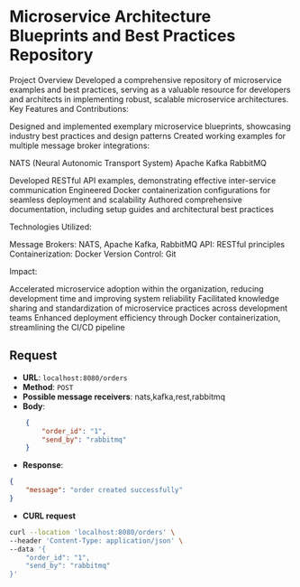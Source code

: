 # Microservice Architecture Blueprints and Best Practices Repository

Project Overview
Developed a comprehensive repository of microservice examples and best practices, serving as a valuable resource for developers and architects in implementing robust, scalable microservice architectures.
Key Features and Contributions:

Designed and implemented exemplary microservice blueprints, showcasing industry best practices and design patterns
Created working examples for multiple message broker integrations:

NATS (Neural Autonomic Transport System)
Apache Kafka
RabbitMQ


Developed RESTful API examples, demonstrating effective inter-service communication
Engineered Docker containerization configurations for seamless deployment and scalability
Authored comprehensive documentation, including setup guides and architectural best practices

Technologies Utilized:

Message Brokers: NATS, Apache Kafka, RabbitMQ
API: RESTful principles
Containerization: Docker
Version Control: Git

Impact:

Accelerated microservice adoption within the organization, reducing development time and improving system reliability
Facilitated knowledge sharing and standardization of microservice practices across development teams
Enhanced deployment efficiency through Docker containerization, streamlining the CI/CD pipeline


## Request

- **URL**: `localhost:8080/orders`
- **Method**: `POST`
- **Possible message receivers**: nats,kafka,rest,rabbitmq
- **Body**:

```json
    {
        "order_id": "1",
        "send_by": "rabbitmq"
    }
```

- **Response**:

```json
{
    "message": "order created successfully"
}
```

- **CURL request**

```bash
curl --location 'localhost:8080/orders' \
--header 'Content-Type: application/json' \
--data '{
    "order_id": "1",
    "send_by": "rabbitmq"
}'
```
